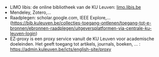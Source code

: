 - LIMO libis: de online bibliotheek van de KU Leuven: [limo.libis.be](http://limo.libis.be/index.html)
- Mendeley, Zotero,...
- Raadplegen: scholar.google.com, IEEE Explore,... (https://bib.kuleuven.be/collecties-toegang-ontlenen/toegang-tot-e-bronnen/ebronnen-raadplegen/uitgeversplatformen-via-centrale-ku-leuven-login)
- EZ-proxy is een proxy service vanuit de KU Leuven voor academische doeleinden. Het geeft toegang tot artikels, journals, boeken, ... : https://admin.kuleuven.be/icts/english-site/proxy
